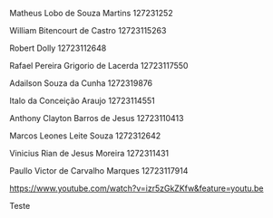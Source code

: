 Matheus Lobo de Souza Martins 127231252

William Bitencourt de Castro 12723115263

Robert Dolly 12723112648

Rafael Pereira Grigorio de Lacerda 12723117550

Adailson Souza da Cunha 1272319876

Italo da Conceição Araujo 12723114551

Anthony Clayton Barros de Jesus 12723110413

Marcos Leones Leite Souza 1272312642

Vinicius Rian de Jesus Moreira 1272311431

Paullo Victor de Carvalho Marques 12723117914

https://www.youtube.com/watch?v=izr5zGkZKfw&feature=youtu.be


Teste